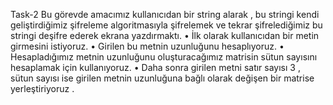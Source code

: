 Task-2
Bu görevde amacımız kullanıcıdan bir string alarak , bu stringi kendi geliştirdiğimiz 
şifreleme algoritmasıyla şifrelemek ve tekrar şifrelediğimiz bu stringi deşifre ederek ekrana 
yazdırmaktı.
• İlk olarak kullanıcıdan bir metin girmesini istiyoruz. 
• Girilen bu metnin uzunluğunu hesaplıyoruz.
• Hesapladığımız metnin uzunluğunu oluşturacağımız matrisin sütun sayısını 
hesaplamak için kullanıyoruz.
• Daha sonra girilen metni satır sayısı 3 , sütun sayısı ise girilen metnin 
uzunluğuna bağlı olarak değişen bir matrise yerleştiriyoruz .